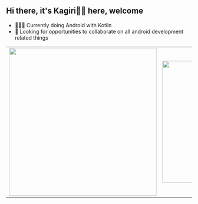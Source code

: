 ## Hi there, it's Kagiri👨🏿 here, welcome

- 👨🏾‍💻 Currently doing Android with Kotlin
- 🌱 Looking for opportunities to collaborate on all android development related things


<center>
  <table>
  <tr>
      <td><img width="400px" align="center" src="https://github-readme-stats.vercel.app/api?username=Kagiri11&count_private=true&show_icons=true&theme=dark&layout=compact" /></td>
      <td><img width="330px" align="center" src="https://github-readme-stats.vercel.app/api/top-langs/?username=Kagiri11&hide=html&layout=compact&theme=dark" /></td>
  </tr>   
</table>
</center>

<!---
Kagiri11/Kagiri11 is a ✨ special ✨ repository because its `README.md` (this file) appears on your GitHub profile.
You can click the Preview link to take a look at your changes.
--->
